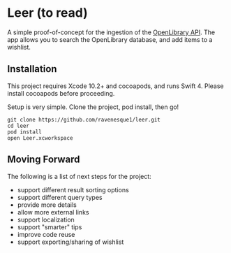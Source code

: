 
# Leer (to read)

A simple proof-of-concept for the ingestion of the [OpenLibrary API](https://openlibrary.org/dev/docs/api/search). The app allows you to search the OpenLibrary database, and add items to a wishlist.


## Installation
This project requires Xcode 10.2+ and cocoapods, and runs Swift 4. Please install cocoapods before proceeding.

Setup is very simple. Clone the project, pod install, then go!

```
git clone https://github.com/ravenesque1/leer.git
cd leer
pod install
open Leer.xcworkspace
```

## Moving Forward
The following is a list of next steps for the project:

- support different result sorting options
- support different query types
- provide more details
- allow more external links
- support localization
- support "smarter" tips
- improve code reuse
- support exporting/sharing of wishlist
